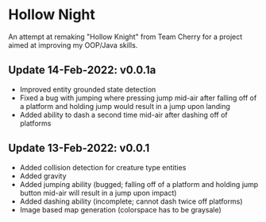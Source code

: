 # Hollow Night

An attempt at remaking "Hollow Knight" from Team Cherry for a project aimed at improving my OOP/Java skills.

## Update 14-Feb-2022: v0.0.1a
* Improved entity grounded state detection
* Fixed a bug with jumping where pressing jump mid-air after falling off of a platform and holding jump would result in a jump upon landing
* Added ability to dash a second time mid-air after dashing off of platforms

## Update 13-Feb-2022: v0.0.1
* Added collision detection for creature type entities
* Added gravity
* Added jumping ability (bugged; falling off of a platform and holding jump button mid-air will result in a jump upon impact)
* Added dashing ability (incomplete; cannot dash twice off platforms)
* Image based map generation (colorspace has to be graysale)
